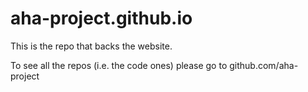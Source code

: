 # aha-project.github.io

This is the repo that backs the website.

To see all the repos (i.e. the code ones) please go to github.com/aha-project 
